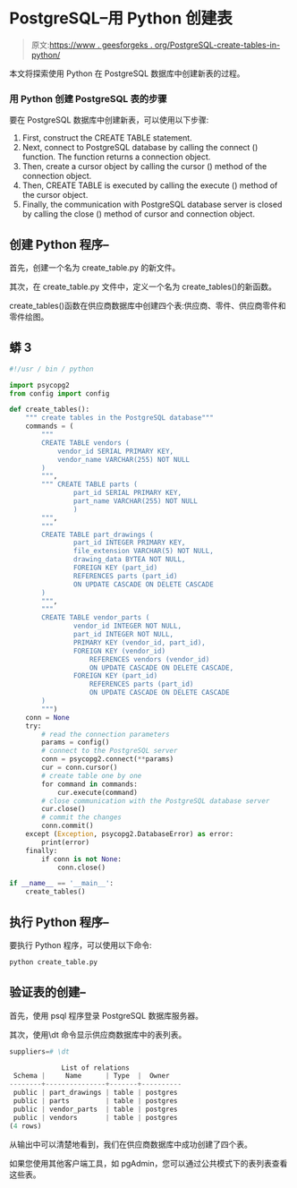 # PostgreSQL–用 Python 创建表

> 原文:[https://www . geesforgeks . org/PostgreSQL-create-tables-in-python/](https://www.geeksforgeeks.org/postgresql-create-tables-in-python/)

本文将探索使用 Python 在 PostgreSQL 数据库中创建新表的过程。

### 用 Python 创建 PostgreSQL 表的步骤

要在 PostgreSQL 数据库中创建新表，可以使用以下步骤:

1.  First, construct the CREATE TABLE statement.
2.  Next, connect to PostgreSQL database by calling the connect () function. The function returns a connection object.
3.  Then, create a cursor object by calling the cursor () method of the connection object.
4.  Then, CREATE TABLE is executed by calling the execute () method of the cursor object.
5.  Finally, the communication with PostgreSQL database server is closed by calling the close () method of cursor and connection object.

## 创建 Python 程序–

首先，创建一个名为 create_table.py 的新文件。

其次，在 create_table.py 文件中，定义一个名为 create_tables()的新函数。

create_tables()函数在供应商数据库中创建四个表:供应商、零件、供应商零件和零件绘图。

## 蟒 3

```py
#!/usr / bin / python

import psycopg2
from config import config

def create_tables():
    """ create tables in the PostgreSQL database"""
    commands = (
        """
        CREATE TABLE vendors (
            vendor_id SERIAL PRIMARY KEY,
            vendor_name VARCHAR(255) NOT NULL
        )
        """,
        """ CREATE TABLE parts (
                part_id SERIAL PRIMARY KEY,
                part_name VARCHAR(255) NOT NULL
                )
        """,
        """
        CREATE TABLE part_drawings (
                part_id INTEGER PRIMARY KEY,
                file_extension VARCHAR(5) NOT NULL,
                drawing_data BYTEA NOT NULL,
                FOREIGN KEY (part_id)
                REFERENCES parts (part_id)
                ON UPDATE CASCADE ON DELETE CASCADE
        )
        """,
        """
        CREATE TABLE vendor_parts (
                vendor_id INTEGER NOT NULL,
                part_id INTEGER NOT NULL,
                PRIMARY KEY (vendor_id, part_id),
                FOREIGN KEY (vendor_id)
                    REFERENCES vendors (vendor_id)
                    ON UPDATE CASCADE ON DELETE CASCADE,
                FOREIGN KEY (part_id)
                    REFERENCES parts (part_id)
                    ON UPDATE CASCADE ON DELETE CASCADE
        )
        """)
    conn = None
    try:
        # read the connection parameters
        params = config()
        # connect to the PostgreSQL server
        conn = psycopg2.connect(**params)
        cur = conn.cursor()
        # create table one by one
        for command in commands:
            cur.execute(command)
        # close communication with the PostgreSQL database server
        cur.close()
        # commit the changes
        conn.commit()
    except (Exception, psycopg2.DatabaseError) as error:
        print(error)
    finally:
        if conn is not None:
            conn.close()

if __name__ == '__main__':
    create_tables()
```

## 执行 Python 程序–

要执行 Python 程序，可以使用以下命令:

```py
python create_table.py
```

## 验证表的创建–

首先，使用 psql 程序登录 PostgreSQL 数据库服务器。

其次，使用\dt 命令显示供应商数据库中的表列表。

```py
suppliers=# \dt

             List of relations
 Schema |     Name      | Type  |  Owner
--------+---------------+-------+----------
 public | part_drawings | table | postgres
 public | parts         | table | postgres
 public | vendor_parts  | table | postgres
 public | vendors       | table | postgres
(4 rows)
```

从输出中可以清楚地看到，我们在供应商数据库中成功创建了四个表。

如果您使用其他客户端工具，如 pgAdmin，您可以通过公共模式下的表列表查看这些表。